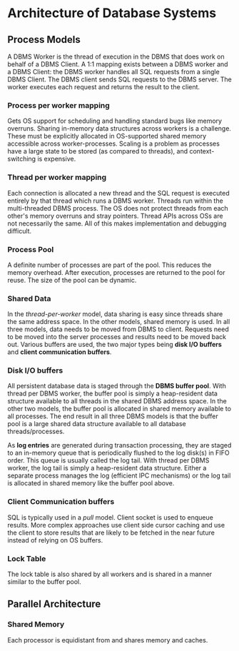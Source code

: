 # Architecture of Database Systems

## Process Models

A DBMS Worker is the thread of execution in the DBMS that does work on behalf of a DBMS Client. A 1:1 mapping exists between a DBMS worker and a DBMS Client: the DBMS worker handles all SQL requests from a single DBMS Client. The DBMS client sends SQL requests to the DBMS server. The worker executes each request and returns the result to the client.

### Process per worker mapping

Gets OS support for scheduling and handling standard bugs like memory overruns. Sharing in-memory data structures across workers is a challenge. These must be explicitly allocated in OS-supported shared memory accessible across worker-processes. Scaling is a problem as processes have a large state to be stored (as compared to threads), and context-switching is expensive.

### Thread per worker mapping

Each connection is allocated a new thread and the SQL request is executed entirely by that thread which runs a DBMS worker. Threads run within the multi-threaded DBMS process. The OS does not protect threads from each other's memory overruns and stray pointers. Thread APIs across OSs are not necessarily the same. All of this makes implementation and debugging difficult.

### Process Pool

A definite number of processes are part of the pool. This reduces the memory overhead. After execution, processes are returned to the pool for reuse. The size of the pool can be dynamic.

### Shared Data

In the *thread-per-worker* model, data sharing is easy since threads share the same address space. In the other models, shared memory is used. In all three models, data needs to be moved from DBMS to client. Requests need to be moved into the server processes and results need to be moved back out. Various buffers are used, the two major types being **disk I/O buffers** and **client communication buffers**.

### Disk I/O buffers

All persistent database data is staged through the **DBMS buffer pool**. With thread per DBMS worker, the buffer pool is simply a heap-resident data structure available to all threads in the shared DBMS address space. In the other two models, the buffer pool is allocated in shared memory available to all processes. The end result in all three DBMS models is that the buffer pool is a large shared data structure available to all database threads/processes.

As **log entries** are generated during transaction processing, they are staged to an in-memory queue that is periodically flushed to the log disk(s) in FIFO order. This queue is usually called the log tail. With thread per DBMS worker, the log tail is simply a heap-resident data structure. Either a separate process manages the log (efficient IPC mechanisms) or the log tail is allocated in shared memory like the buffer pool above.

### Client Communication buffers

SQL is typically used in a *pull* model. Client socket is used to enqueue results. More complex approaches use client side cursor caching and use the client to store results that are likely to be fetched in the near future instead of relying on OS buffers.

### Lock Table

The lock table is also shared by all workers and is shared in a manner similar to the buffer pool.


## Parallel Architecture

### Shared Memory

Each processor is equidistant from and shares memory and caches.
